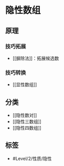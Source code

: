 # 隐性数组
<!-- START doctoc generated TOC please keep comment here to allow auto update -->
<!-- DON'T EDIT THIS SECTION, INSTEAD RE-RUN doctoc TO UPDATE -->

<!-- END doctoc generated TOC please keep comment here to allow auto update -->

## 原理

### 技巧拓展

- [[摒除法]]：拓展候选数

###  技巧转换

- [[显性数组]]

## 分类

- [[隐性数对]]
- [[隐性三数组]]
- [[隐性四数组]]

## 标签

- #Level/2/性质/隐性
